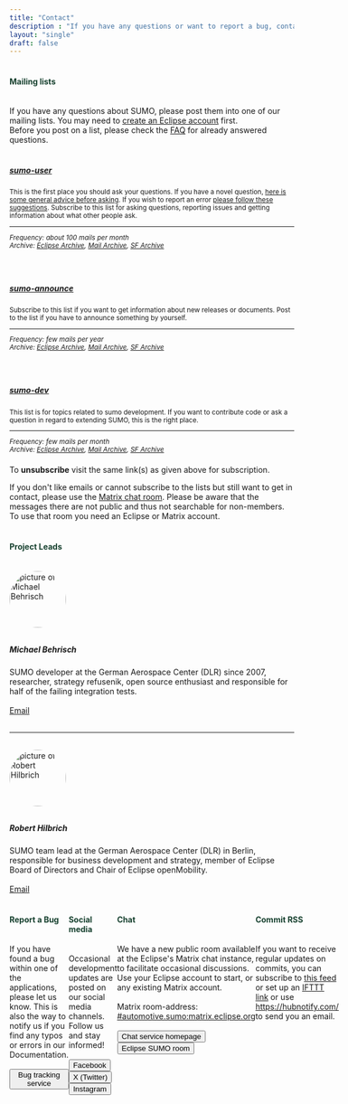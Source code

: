 ```yaml
---
title: "Contact"
description : "If you have any questions or want to report a bug, contact us now"
layout: "single"
draft: false
---
```


<div class="container"><div class="row">

<!-- mailing lists -->
<div class="col-md-12 contact-div">
<h4 style="color:#17412f;" id="mailing-lists"><i class="fas fa-envelope-open-text"></i><br>
Mailing lists</h4>
<br>
If you have any questions about SUMO, please post them into one of our mailing lists. You may need to <a href="https://accounts.eclipse.org/user/register">create an Eclipse account</a> first.
<br>
Before you post on a list, please check the <a href="https://sumo.dlr.de/docs/FAQ.html">FAQ</a> for already answered questions. 
<br><br>

<div class="row">
<div class="col-sm-4">
<a href="https://dev.eclipse.org/mailman/listinfo/sumo-user"><h5>sumo-user</h5></a>
<small>This is the first place you should ask your questions. If you have a novel question, <a href="https://sumo.dlr.de/docs/FAQ.html#what_should_i_do_to_get_helpful_answers_on_the_mailing_list">here is some general advice before asking</a>. If you wish to report an error <a href="https://sumo.dlr.de/docs/FAQ.html#how_do_i_report_erroneous_behavior_of_a_sumo_application">please follow these suggestions</a>. Subscribe to this list for asking questions, reporting issues and getting information about what other people ask.
<hr>
<i>Frequency: about 100 mails per month<br>
Archive: <a href="https://dev.eclipse.org/mhonarc/lists/sumo-user/">Eclipse Archive</a>, <a href="https://www.mail-archive.com/sumo-user@eclipse.org/">Mail Archive</a>, <a href="https://sourceforge.net/p/sumo/mailman/sumo-user/">SF Archive</a></i></small>
<div class="d-block d-sm-none" style="margin-top:60px;"></div>
</div>

<div class="col-sm-4">
<a href="https://dev.eclipse.org/mailman/listinfo/sumo-announce"><h5>sumo-announce</h5></a>
<small>Subscribe to this list if you want to get information about new releases or documents. Post to the list if you have to announce something by yourself.
<hr>
<i>
Frequency: few mails per year
<br>
Archive: <a href="https://dev.eclipse.org/mhonarc/lists/sumo-announce/">Eclipse Archive</a>, <a href="https://www.mail-archive.com/sumo-announce@eclipse.org/">Mail Archive</a>, <a href="https://sourceforge.net/p/sumo/mailman/sumo-announce/">SF Archive</a>
</i></small>
<div class="d-block d-sm-none" style="margin-top:60px;"></div>
</div>

<div class="col-sm-4">
<a href="https://dev.eclipse.org/mailman/listinfo/sumo-dev"><h5>sumo-dev</h5></a>
<small>This list is for topics related to sumo development. If you want to contribute code or ask a question in regard to extending SUMO, this is the right place.
<hr>
<i>
Frequency: few mails per month
<br>
Archive: <a href="https://dev.eclipse.org/mhonarc/lists/sumo-dev/">Eclipse Archive</a>, <a href="https://www.mail-archive.com/sumo-dev@eclipse.org/">Mail Archive</a>, <a href="https://sourceforge.net/p/sumo/mailman/sumo-devel/">SF Archive</a>
</i></small>
<div class="d-block d-sm-none" style="margin-top:20px;"></div>
</div>

</div>

To **unsubscribe** visit the same link(s) as given above for subscription.

<div class="container alert alert-success alert-dismissible" style="margin-bottom:0;">
If you don't like emails or cannot subscribe to the lists but still want to get in contact, please use the <a href="https://chat.eclipse.org/#/room/#automotive.sumo:matrix.eclipse.org">Matrix chat room</a>. Please be aware that the messages there are not public and thus not searchable for non-members. To use that room you need an Eclipse or Matrix account.
</div>
</div>

<!-- project leads -->
<div class="col-md-12 contact-div">
<h4 style="color:#17412f;" id="project-leads"><i class="fas fa-user-friends"></i><br>
Project Leads</h4><br>


<div class="row">

<!-- Micha -->
<div class="col-sm-6" id="behrisch">
<img src="https://avatars.githubusercontent.com/behrisch" alt="picture of Michael Behrisch" style="width:100px; border-radius: 50%; margin-bottom:10px;">
<h5>Michael Behrisch</h5>
SUMO developer at the German Aerospace Center (DLR) since 2007, researcher, strategy refusenik, open source enthusiast and responsible for half of the failing integration tests.
<br><br>
<a href="mailto:sumo@dlr.de" class="btn btn-sm btn-outline-info">Email</a> <a href="https://linkedin.com/in/michael-behrisch-b4055450/" class="btn btn-sm btn-outline-info"><i class="fab fa-linkedin"></i></a>
<div class="d-block d-sm-none" style="margin:30px 0;"><hr></div>
</div>

<!-- Robert -->
<div class="col-sm-6" id="hilbrich">
<img src="https://avatars.githubusercontent.com/roberthilbrich" alt="picture of Robert Hilbrich" style="width:100px; border-radius: 50%; margin-bottom:10px;">
<h5>Robert Hilbrich</h5>
SUMO team lead at the German Aerospace Center (DLR) in Berlin, responsible for business development and strategy, member of Eclipse Board of Directors and Chair of Eclipse openMobility.
<br><br>
<a href="mailto:sumo@dlr.de" class="btn btn-sm btn-outline-info">Email</a> <a href="https://twitter.com/roberthilbrich" class="btn btn-sm btn-outline-info"><i class="fab fa-x-twitter"></i></a> <a href="https://linkedin.com/in/roberthilbrich" class="btn btn-sm btn-outline-info"><i class="fab fa-linkedin"></i></a>
</div>

</div>
  

</div>

</div>
<div class="row" style="display: flex;">
<!-- report a bug -->
<div class="col-md-4 contact-div small-div">
<h4 style="color:#17412f;" id="report-a-bug"><i class="fas fa-bug"></i><br>
Report a Bug</h4><br>
If you have found a bug within one of the applications, please let us know.
This is also the way to notify us if you find any typos or errors in our Documentation.
<br><br>
<a href="https://github.com/eclipse-sumo/sumo/issues"><button class="btn btn-sm btn-outline-info">Bug tracking service</button></a>
</div>

<!-- social media -->
<div class="col-md-4 contact-div small-div">
<h4 style="color:#17412f;" id="social-media"><i class="fas fa-bullhorn"></i><br>
Social media</h4><br>
Occasional development updates are posted on our social media channels. Follow us and stay informed!
<br><br>
<a href="https://www.facebook.com/simulationofurbanmobility/"><button class="btn btn-sm btn-outline-info">Facebook</button></a>
<a href="https://twitter.com/EclipseSumo"><button class="btn btn-sm btn-outline-info">X (Twitter)</button></a>
<a href="https://instagram.com/eclipse.sumo"><button class="btn btn-sm btn-outline-info">Instagram</button></a>
</div>

<!-- chat -->
<div class="col-md contact-div">
<h4 style="color:#17412f;" id="chat"><i class="fas fa-comments"></i><br>
Chat</h4>
<br>
We have a new public room available at the Eclipse's Matrix chat instance, to facilitate occasional discussions.
<br>
Use your Eclipse account to start, or any existing Matrix account.
<br><br>
Matrix room-address: <a href="https://chat.eclipse.org/#/room/#automotive.sumo:matrix.eclipse.org">#automotive.sumo:matrix.eclipse.org</a>
<br><br>
<a href="https://matrix.eclipse.org"><button class="btn btn-sm btn-outline-info">Chat service homepage</button></a>
<a href="https://chat.eclipse.org/#/room/#automotive.sumo:matrix.eclipse.org"><button class="btn btn-sm btn-outline-info">Eclipse SUMO room</button></a>
</div>


<!-- commit rss -->
<div class="col-md-12 contact-div">
<h4 style="color:#17412f;" id="commit-rss"><i class="fas fa-rss"></i><br>
Commit RSS</h4><br>
If you want to receive regular updates on commits, you can subscribe to <a href="https://github.com/eclipse-sumo/sumo/commits/main.atom">this feed</a> or set up an <a href="https://ifttt.com/applets/147561p-rss-feed-to-email">IFTTT link</a> or use <a href="https://hubnotify.com/">https://hubnotify.com/</a> to send you an email.
</div>

</div></div>

